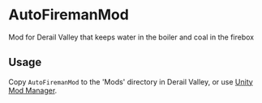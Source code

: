 # AutoFiremanMod
Mod for Derail Valley that keeps water in the boiler and coal in the firebox

## Usage
Copy `AutoFiremanMod` to the 'Mods' directory in Derail Valley, or use [Unity Mod Manager](https://www.nexusmods.com/site/mods/21/).
